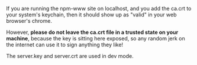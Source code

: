If you are running the npm-www site on localhost, and you add the ca.crt
to your system's keychain, then it should show up as "valid" in your web
browser's chrome.

However, **please do not leave the ca.crt file in a trusted state on
your machine**, because the key is sitting here exposed, so any random
jerk on the internet can use it to sign anything they like!

The server.key and server.crt are used in dev mode.
